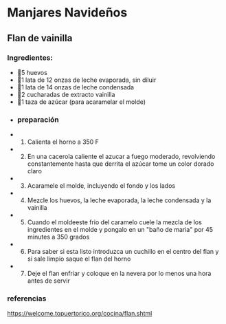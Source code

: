 # Manjares Navideños
## Flan de vainilla
### Ingredientes: 
- 🥚5 huevos 
- 🥛1 lata de 12 onzas de leche evaporada, sin diluir
- 🥛1 lata de 14 onzas de leche condensada
- 🥄2 cucharadas de extracto vainilla
- 🍵1 taza de azúcar (para acaramelar el molde)
- ### preparación
- 1. Calienta el horno a 350 F
- 2. En una cacerola caliente el azucar a fuego moderado, revolviendo constantemente hasta que derrita el azúcar tome un color dorado claro
- 3. Acaramele el molde, incluyendo el fondo y los lados
- 4. Mezcle los huevos, la leche evaporada, la leche condensada y la vainilla
- 5. Cuando el moldeeste frio del caramelo cuele la mezcla de los ingredientes en el molde y pongalo en un "baño de maria" por 45 minutes a 350 grados
- 6. Para saber si esta listo introduzca un cuchillo en el centro del flan y si sale limpio saque el flan del horno
- 7. Deje el flan enfriar y coloque en la nevera por lo menos una hora antes de servir
### referencias
https://welcome.topuertorico.org/cocina/flan.shtml

